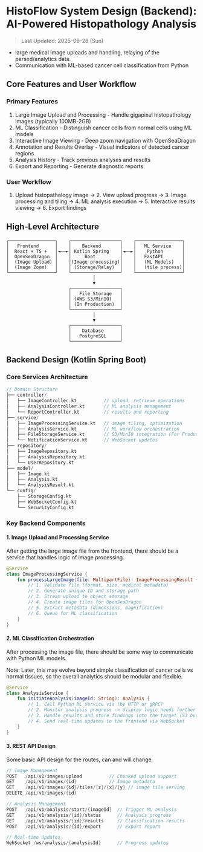 # HistoFlow System Design (Backend): AI-Powered Histopathology Analysis

> Last Updated: 2025-09-28 (Sun)

- large medical image uploads and handling, relaying of the parsed/analytics data.
- Communication with ML-based cancer cell classification from Python

## Core Features and User Workflow

### Primary Features

1. Large Image Upload and Processing - Handle gigapixel histopathology images (typically 100MB-2GB)
2. ML Classification - Distinguish cancer cells from normal cells using ML models
3. Interactive Image Viewing - Deep zoom navigation with OpenSeaDragon
4. Annotation and Results Overlay - Visual indicators of detected cancer regions
5. Analysis History - Track previous analyses and results
6. Export and Reporting - Generate diagnostic reports

### User Workflow

1. Upload histopathology image → 2. View upload progress → 3. Image processing and tiling → 4. ML analysis execution → 5. Interactive results viewing → 6. Export findings

## High-Level Architecture

```
┌─────────────────┐    ┌──────────────────┐    ┌─────────────────┐
│   Frontend      │    │    Backend       │    │   ML Service    │
│  React + TS +   │◄──►│ Kotlin Spring    │◄──►│    Python       │
│  OpenSeaDragon  │    │     Boot         │    │   FastAPI       │
│  (Image Upload) │    │(Image processing)│    │   (ML Models)   │
│  (Image Zoom)   │    │ (Storage/Relay)  │    │   (tile process)│
└─────────────────┘    └──────────────────┘    └─────────────────┘
                                │
                                ▼
                       ┌──────────────────┐
                       │   File Storage   │
                       │ (AWS S3/MinIO)   │
                       │ (In Production)  │
                       └──────────────────┘
                                │
                                ▼
                       ┌──────────────────┐
                       │    Database      │
                       │   PostgreSQL     │
                       └──────────────────┘
```

## Backend Design (Kotlin Spring Boot)

### Core Services Architecture

```kotlin
// Domain Structure
├── controller/
│   ├── ImageController.kt          // upload, retrieve operations
│   ├── AnalysisController.kt       // ML analysis management
│   └── ReportController.kt         // results and reporting
├── service/
│   ├── ImageProcessingService.kt   // image tiling, optimization
│   ├── AnalysisService.kt          // ML workflow orchestration
│   ├── FileStorageService.kt       // S3/MinIO integration (For Production)
│   └── NotificationService.kt      // WebSocket updates
├── repository/
│   ├── ImageRepository.kt
│   ├── AnalysisRepository.kt
│   └── UserRepository.kt
├── model/
│   ├── Image.kt
│   ├── Analysis.kt
│   └── AnalysisResult.kt
└── config/
    ├── StorageConfig.kt
    ├── WebSocketConfig.kt
    └── SecurityConfig.kt
```

### Key Backend Components

#### 1. Image Upload and Processing Service

After getting the large image file from the frontend, there should be a service that handles logic of image processing.

```kotlin
@Service
class ImageProcessingService {
    fun processLargeImage(file: MultipartFile): ImageProcessingResult {
        // 1. Validate file (format, size, medical metadata)
        // 2. Generate unique ID and storage path
        // 3. Stream upload to object storage
        // 4. Create image tiles for OpenSeaDragon
        // 5. Extract metadata (dimensions, magnification)
        // 6. Queue for ML classification
    }
}
```

#### 2. ML Classification Orchestration

After processing the image file, there should be some way to communicate with Python ML models.

Note: Later, this may evolve beyond simple classification of cancer cells vs normal tissues, so the overall analytics should be modular and flexible.

```kotlin
@Service
class AnalysisService {
    fun initiateAnalysis(imageId: String): Analysis {
        // 1. Call Python ML service via (by HTTP or gRPC)
        // 2. Monitor analysis progress -> display logic needs further investigation
        // 3. Handle results and store findings into the target (S3 bucket in the production)
        // 4. Send real-time updates to the frontend via WebSocket
    }
}
```

#### 3. REST API Design

Some basic API design for the routes, can and will change.

```kotlin
// Image Management
POST   /api/v1/images/upload          // Chunked upload support
GET    /api/v1/images/{id}            // Image metadata
GET    /api/v1/images/{id}/tiles/{z}/{x}/{y} // image tile serving
DELETE /api/v1/images/{id}

// Analysis Management
POST   /api/v1/analysis/start/{imageId}  // Trigger ML analysis
GET    /api/v1/analysis/{id}/status      // Analysis progress
GET    /api/v1/analysis/{id}/results     // Classification results
POST   /api/v1/analysis/{id}/export      // Export report

// Real-time Updates
WebSocket /ws/analysis/{analysisId}      // Progress updates
```
